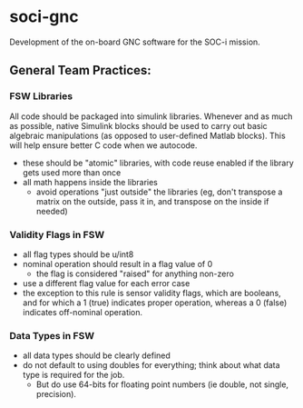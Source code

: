 # soci-gnc
Development of the on-board GNC software for the SOC-i mission.

## General Team Practices:

### FSW Libraries
All code should be packaged into simulink libraries. Whenever and as much as possible, native Simulink blocks should be used to carry out basic algebraic manipulations (as opposed to user-defined Matlab blocks). This will help ensure better C code when we autocode.
  - these should be "atomic" libraries, with code reuse enabled if the library gets used more than once
- all math happens inside the libraries
  - avoid operations "just outside" the libraries (eg, don't transpose a matrix on the outside, pass it in, and transpose on the inside if needed)

### Validity Flags in FSW
- all flag types should be u/int8
- nominal operation should result in a flag value of 0
  - the flag is considered "raised" for anything non-zero
- use a different flag value for each error case
- the exception to this rule is sensor validity flags, which are booleans, and for which a 1 (true) indicates proper operation, whereas a 0 (false) indicates off-nominal operation.

### Data Types in FSW
- all data types should be clearly defined
- do not default to using doubles for everything; think about what data type is required for the job. 
  - But do use 64-bits for floating point numbers (ie double, not single, precision).
